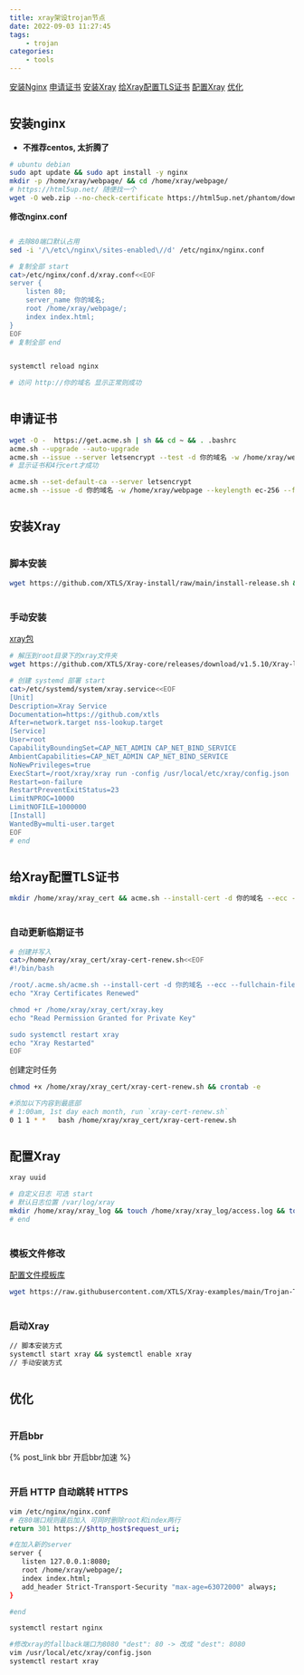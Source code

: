 ```yaml
---
title: xray架设trojan节点
date: 2022-09-03 11:27:45
tags:
	- trojan
categories: 
    - tools
---
```



[安装Nginx](#nginx)
[申请证书](#tls)
[安装Xray](#install)
[给Xray配置TLS证书](#usetls)
[配置Xray](#configurate)
[优化](#optimization)


# <h2 id="nginx">安装nginx</h2>

* __不推荐centos, 太折腾了__

``` bash
# ubuntu debian
sudo apt update && sudo apt install -y nginx 
mkdir -p /home/xray/webpage/ && cd /home/xray/webpage/
# https://html5up.net/ 随便找一个
wget -O web.zip --no-check-certificate https://html5up.net/phantom/download && unzip web.zip && rm web.zip
```

**修改nginx.conf**

``` bash

# 去除80端口默认占用
sed -i '/\/etc\/nginx\/sites-enabled\//d' /etc/nginx/nginx.conf

# 复制全部 start
cat>/etc/nginx/conf.d/xray.conf<<EOF
server {
	listen 80;
	server_name 你的域名;
	root /home/xray/webpage/;
	index index.html;
}
EOF
# 复制全部 end


systemctl reload nginx

# 访问 http://你的域名 显示正常则成功
```

# <h2 id="tls">申请证书</h2>

``` bash
wget -O -  https://get.acme.sh | sh && cd ~ && . .bashrc
acme.sh --upgrade --auto-upgrade
acme.sh --issue --server letsencrypt --test -d 你的域名 -w /home/xray/webpage --keylength ec-256
# 显示证书和4行cert才成功

acme.sh --set-default-ca --server letsencrypt
acme.sh --issue -d 你的域名 -w /home/xray/webpage --keylength ec-256 --force

```


# <h2 id="install">安装Xray</h2>

# <h3>脚本安装</h3>
``` bash
wget https://github.com/XTLS/Xray-install/raw/main/install-release.sh && bash install-release.sh && rm install-release.sh

```

# <h3>手动安装</h3>

[xray包](https://p4gefau1t.github.io/trojan-go/basic/full-config/)

``` bash
# 解压到root目录下的xray文件夹 
wget https://github.com/XTLS/Xray-core/releases/download/v1.5.10/Xray-linux-64.zip -O xray.zip && unzip xray.zip -d /root/xray/ && rm xray.zip

# 创建 systemd 部署 start
cat>/etc/systemd/system/xray.service<<EOF
[Unit]
Description=Xray Service
Documentation=https://github.com/xtls
After=network.target nss-lookup.target
[Service]
User=root
CapabilityBoundingSet=CAP_NET_ADMIN CAP_NET_BIND_SERVICE
AmbientCapabilities=CAP_NET_ADMIN CAP_NET_BIND_SERVICE
NoNewPrivileges=true
ExecStart=/root/xray/xray run -config /usr/local/etc/xray/config.json
Restart=on-failure
RestartPreventExitStatus=23
LimitNPROC=10000
LimitNOFILE=1000000
[Install]
WantedBy=multi-user.target
EOF
# end
```

# <h2 id="usetls">给Xray配置TLS证书</h2>

``` bash
mkdir /home/xray/xray_cert && acme.sh --install-cert -d 你的域名 --ecc --fullchain-file /home/xray/xray_cert/xray.crt --key-file /home/xray/xray_cert/xray.key && chmod +r /home/xray/xray_cert/xray.key
```

# <h3>自动更新临期证书</h3>

``` bash
# 创建并写入
cat>/home/xray/xray_cert/xray-cert-renew.sh<<EOF
#!/bin/bash

/root/.acme.sh/acme.sh --install-cert -d 你的域名 --ecc --fullchain-file /home/xray/xray_cert/xray.crt --key-file /home/xray/xray_cert/xray.key
echo "Xray Certificates Renewed"

chmod +r /home/xray/xray_cert/xray.key
echo "Read Permission Granted for Private Key"

sudo systemctl restart xray
echo "Xray Restarted"
EOF
```

创建定时任务

``` bash
chmod +x /home/xray/xray_cert/xray-cert-renew.sh && crontab -e

#添加以下内容到最底部
# 1:00am, 1st day each month, run `xray-cert-renew.sh`
0 1 1 * *   bash /home/xray/xray_cert/xray-cert-renew.sh
```

# <h2 id="configurate">配置Xray</h2>

``` bash
xray uuid

# 自定义日志 可选 start
# 默认日志位置 /var/log/xray
mkdir /home/xray/xray_log && touch /home/xray/xray_log/access.log && touch /home/xray/xray_log/error.log && chmod a+w /home/xray/xray_log/*.log
# end
```

# <h3>模板文件修改</h3>
[配置文件模板库](https://github.com/XTLS/Xray-examples)
``` bash
wget https://raw.githubusercontent.com/XTLS/Xray-examples/main/Trojan-TCP-XTLS/config_server.json -O /usr/local/etc/xray/config.json

```
# <h3>启动Xray</h3>

``` bash
// 脚本安装方式
systemctl start xray && systemctl enable xray
// 手动安装方式

```

# <h2 id="optimization">优化</h2>

# <h3>开启bbr</h3>
{% post_link bbr 开启bbr加速 %}

# <h3>开启 HTTP 自动跳转 HTTPS</h3>

``` bash
vim /etc/nginx/nginx.conf
# 在80端口规则最后加入 可同时删除root和index两行
return 301 https://$http_host$request_uri;

#在加入新的server
server {
   listen 127.0.0.1:8080;
   root /home/xray/webpage/;
   index index.html;
   add_header Strict-Transport-Security "max-age=63072000" always;
}

#end

systemctl restart nginx

#修改xray的fallback端口为8080 "dest": 80 -> 改成 "dest": 8080
vim /usr/local/etc/xray/config.json
systemctl restart xray
```